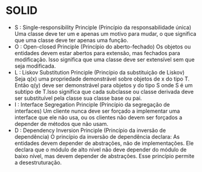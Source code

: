 # SOLID
- S : Single-responsibility Principle (Princípio da responsabilidade única)
Uma classe deve ter um e apenas um motivo para mudar, o que significa que uma classe deve ter apenas uma função.
- O : Open-closed Principle (Princípio do aberto-fechado)
Os objetos ou entidades devem estar abertos para extensão, mas fechados para modificação. Isso significa que uma classe deve ser extensível sem que seja modificada.
- L : Liskov Substitution Principle (Princípio da substituição de Liskov)
Seja q(x) uma propriedade demonstrável sobre objetos de x do tipo T. Então q(y) deve ser demonstrável para objetos y do tipo S onde S é um subtipo de T.Isso significa que cada subclasse ou classe derivada deve ser substituível pela classe sua classe base ou pai.
- I : Interface Segregation Principle (Princípio da segregação de interfaces)
Um cliente nunca deve ser forçado a implementar uma interface que ele não usa, ou os clientes não devem ser forçados a depender de métodos que não usam.
- D : Dependency Inversion Principle (Princípio da inversão de dependência)
O princípio da inversão de dependência declara: As entidades devem depender de abstrações, não de implementações. Ele declara que o módulo de alto nível não deve depender do módulo de baixo nível, mas devem depender de abstrações. Esse princípio permite a desestruturação.
